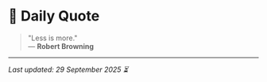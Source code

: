 # 📜 Daily Quote

> "Less is more."  
> — **Robert Browning**

---

_Last updated: 29 September 2025 ⏳_
